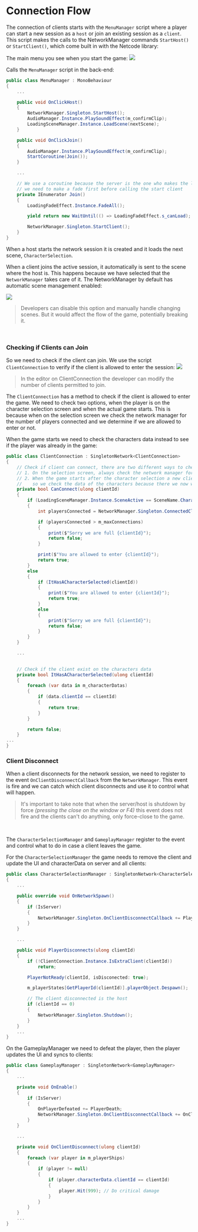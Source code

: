 # Connection Flow
The connection of clients starts with the `MenuManager` script where a player can start a new session as a `host` or join an existing session  as a `client`. This script makes the calls to the NetworkManager commands `StartHost()` or `StartClient()`, which come built in with the Netcode library:

The main menu you see when you start the game:
![](Images/MainMenu.png)


Calls the `MenuManager` script in the back-end:
```C#
public class MenuManager : MonoBehaviour
{
    ...

    public void OnClickHost()
    {
        NetworkManager.Singleton.StartHost();
        AudioManager.Instance.PlaySoundEffect(m_confirmClip);
        LoadingSceneManager.Instance.LoadScene(nextScene);
    }

    public void OnClickJoin()
    {
        AudioManager.Instance.PlaySoundEffect(m_confirmClip);
        StartCoroutine(Join());
    }

    ...

    // We use a coroutine because the server is the one who makes the load
    // we need to make a fade first before calling the start client
    private IEnumerator Join()
    {
        LoadingFadeEffect.Instance.FadeAll();

        yield return new WaitUntil(() => LoadingFadeEffect.s_canLoad);

        NetworkManager.Singleton.StartClient();
    }
}
```

When a host starts the network session it is created and it loads the next scene, `CharacterSelection`.

When a client joins the active session, it automatically is sent to the scene where the host is. This happens because we have selected that the `NetworkManager` takes care of it. The NetworkManager by default has automatic scene management enabled:

![](Images/enableSceneManagement.png)
> Developers can disable this option and manually handle changing scenes. But it would affect the flow of the game, potentially breaking it.

<br>

### Checking if Clients can Join

So we need to check if the client can join. We use the script `ClientConnection` to verify if the client is allowed to enter the session:
![](Images/clientConnection.png)
>In the editor on ClientConnection the developer can modify the number of clients permitted to join.

The `ClientConnection` has a method to check if the client is allowed to enter the game. We need to check two options, when the player is on the character selection screen and when the actual game starts. This is because when on the selection screen we check the network manager for the number of players connected and we determine if we are allowed to enter or not.

When the game starts we need to check the characters data instead to see if the player was already in the game:
```C#
public class ClientConnection : SingletonNetwork<ClientConnection>
{
    // Check if client can connect, there are two different ways to check
    // 1. On the selection screen, always check the network manager for the numbers of clients connected
    // 2. When the game starts after the character selection a new client should never be allowed to enter
    //    so we check the data of the characters because there we now witch character is selected and by who
    private bool CanConnect(ulong clientId)
    {
        if (LoadingSceneManager.Instance.SceneActive == SceneName.CharacterSelection)
        {
            int playersConnected = NetworkManager.Singleton.ConnectedClientsList.Count;

            if (playersConnected > m_maxConnections)
            {
                print($"Sorry we are full {clientId}");
                return false;
            }

            print($"You are allowed to enter {clientId}");
            return true;
        }
        else
        {
            if (ItHasACharacterSelected(clientId))
            {
                print($"You are allowed to enter {clientId}");
                return true;
            }
            else
            {
                print($"Sorry we are full {clientId}");
                return false;
            }
        }
    }

    ...

    
    // Check if the client exist on the characters data
    private bool ItHasACharacterSelected(ulong clientId)
    {
        foreach (var data in m_characterDatas)
        {
            if (data.clientId == clientId)
            {
                return true;
            }
        }

        return false;
    }
...
}
```

### Client Disconnect
When a client disconnects for the network session, we need to register to the event `OnClientDisconnectCallback` from the `NetworkManager`. This event is fire and we can catch which client disconnects and use it to control what will happen. 

>It's important to take note that when the server/host is shutdown by force *(pressing the close on the window or F4)* this event does not fire and the clients can't do anything, only force-close to the game.

<br>

The `CharacterSelectionManager` and `GameplayManager` register to the event and control what to do in case a client leaves the game.

For the `CharacterSelectionManager` the game needs to remove the client and update the UI and characterData on server and all clients:
```C#
public class CharacterSelectionManager : SingletonNetwork<CharacterSelectionManager>
{
    ...

    public override void OnNetworkSpawn()
    {
        if (IsServer)
        {
            NetworkManager.Singleton.OnClientDisconnectCallback += PlayerDisconnects;
        }
    }

    ...

    public void PlayerDisconnects(ulong clientId)
    {
        if (!ClientConnection.Instance.IsExtraClient(clientId))
            return;

        PlayerNotReady(clientId, isDisconected: true);

        m_playerStates[GetPlayerId(clientId)].playerObject.Despawn();

        // The client disconnected is the host
        if (clientId == 0)
        {
            NetworkManager.Singleton.Shutdown();
        }
    }
    ...
}
```

On the GameplayManager we need to defeat the player, then the player updates the UI and syncs to clients:
```C#
public class GameplayManager : SingletonNetwork<GameplayManager>
{
    ...

    private void OnEnable()
    {
        if (IsServer)
        {
            OnPlayerDefeated += PlayerDeath;
            NetworkManager.Singleton.OnClientDisconnectCallback += OnClientDisconnect;
        }
    }

    ...

    private void OnClientDisconnect(ulong clientId)
    {
        foreach (var player in m_playerShips)
        {
            if (player != null)
            {
                if (player.characterData.clientId == clientId)
                {
                    player.Hit(999); // Do critical damage
                }
            }
        }
    }
    ...
}
```